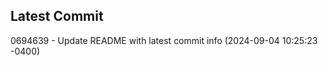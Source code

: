 
## Latest Commit
0694639 - Update README with latest commit info (2024-09-04 10:25:23 -0400) <Yunxi-Zhou>
